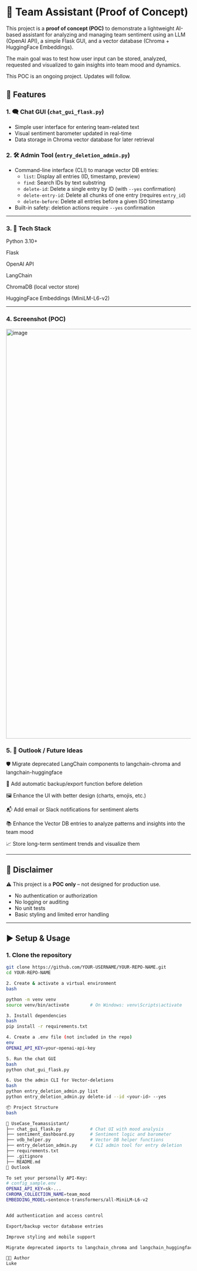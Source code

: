 # 🧠 Team Assistant (Proof of Concept)

This project is a **proof of concept (POC)** to demonstrate a lightweight AI-based assistant for analyzing and managing team sentiment using an LLM (OpenAI API), a simple Flask GUI, and a vector database (Chroma + HuggingFace Embeddings).

The main goal was to test how user input can be stored, analyzed, requested and visualized to gain insights into team mood and dynamics.

This POC is an ongoing project. Updates will follow.


## 🔧 Features

### 1. 🗨️ Chat GUI (`chat_gui_flask.py`)
- Simple user interface for entering team-related text
- Visual sentiment barometer updated in real-time
- Data storage in Chroma vector database for later retrieval

### 2. 🛠️ Admin Tool (`entry_deletion_admin.py`)
- Command-line interface (CLI) to manage vector DB entries:
  - `list`: Display all entries (ID, timestamp, preview)
  - `find`: Search IDs by text substring
  - `delete-id`: Delete a single entry by ID (with `--yes` confirmation)
  - `delete-entry-id`: Delete all chunks of one entry (requires `entry_id`)
  - `delete-before`: Delete all entries before a given ISO timestamp
- Built-in safety: deletion actions require `--yes` confirmation

---
### 3. 🧪 Tech Stack
Python 3.10+

Flask

OpenAI API

LangChain

ChromaDB (local vector store)

HuggingFace Embeddings (MiniLM-L6-v2)

---
### 4. Screenshot (POC)

<img width="709" height="1113" alt="image" src="https://github.com/user-attachments/assets/aa3f82af-9317-40a5-9f47-9b534efc5442" />





### 5. 🔭 Outlook / Future Ideas
🛡️ Migrate deprecated LangChain components to langchain-chroma and langchain-huggingface

💾 Add automatic backup/export function before deletion

🖼️ Enhance the UI with better design (charts, emojis, etc.)

📬 Add email or Slack notifications for sentiment alerts

📚 Enhance the Vector DB entries to analyze patterns and insights into the team mood

📈 Store long-term sentiment trends and visualize them

---

## 🧪 Disclaimer

⚠️ This project is a **POC only** – not designed for production use.

- No authentication or authorization
- No logging or auditing
- No unit tests
- Basic styling and limited error handling

---

## ▶️ Setup & Usage

### 1. Clone the repository

```bash
git clone https://github.com/YOUR-USERNAME/YOUR-REPO-NAME.git
cd YOUR-REPO-NAME

2. Create & activate a virtual environment
bash

python -m venv venv
source venv/bin/activate        # On Windows: venv\Scripts\activate

3. Install dependencies
bash
pip install -r requirements.txt

4. Create a .env file (not included in the repo)
env
OPENAI_API_KEY=your-openai-api-key

5. Run the chat GUI
bash
python chat_gui_flask.py

6. Use the admin CLI for Vector-deletions
bash
python entry_deletion_admin.py list
python entry_deletion_admin.py delete-id --id <your-id> --yes

📦 Project Structure
bash

📁 UseCase_Teamassistant/
├── chat_gui_flask.py           # Chat UI with mood analysis
├── sentiment_dashboard.py      # Sentiment logic and barometer
├── vdb_helper.py               # Vector DB helper functions
├── entry_deletion_admin.py     # CLI admin tool for entry deletion
├── requirements.txt
├── .gitignore
├── README.md
🔮 Outlook

To set your personally API-Key:
# config_sample.env
OPENAI_API_KEY=sk-...
CHROMA_COLLECTION_NAME=team_mood
EMBEDDING_MODEL=sentence-transformers/all-MiniLM-L6-v2


Add authentication and access control

Export/backup vector database entries

Improve styling and mobile support

Migrate deprecated imports to langchain_chroma and langchain_huggingface

👨‍💻 Author
Luke
